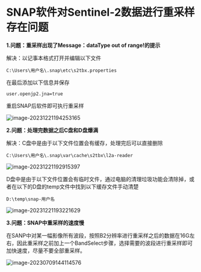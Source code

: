 # SNAP软件对Sentinel-2数据进行重采样存在问题

**1.问题：重采样出现了Message：dataType out of range!的提示**

解决：以记事本格式打开并编辑以下文件

```
C:\Users\用户名\.snap\etc\s2tbx.properties
```

在最后添加以下信息并保存

```
user.openjp2.jna=true
```

重启SNAP后软件即可执行重采样

![image-20231221194253165](https://gitee.com/zbhgis/pic/raw/master/blog/image-20231221194253165.png)



**2.问题：处理完数据之后C盘和D盘爆满**

解决：C盘中是由于以下文件位置会有缓存，处理完后可以直接删除

```
C:\Users\用户名\.snap\var\cache\s2tbx\l2a-reader
```

![image-20231221192915397](https://gitee.com/zbhgis/pic/raw/master/blog/image-20231221192915397.png)

D盘中是由于以下文件位置会有临时文件，通过电脑的清理垃圾功能会清除掉，或者在以下的D盘的temp文件中找到以下缓存文件手动清楚

```
D:\temp\snap-用户名
```

![image-20231221193221629](https://gitee.com/zbhgis/pic/raw/master/blog/image-20231221193221629.png)



**3.问题：SNAP中重采样的速度慢**

在SANP中对某一幅影像所有波段，按照B2分辨率进行重采样之后的数据在16G左右，因此重采样之前加上一个BandSelect步骤，选择需要的波段进行重采样即可加快速度，尽量不要全部重采样。

![image-20230709144114576](https://gitee.com/zbhgis/pic/raw/master/blog/image-20230709144114576.png)

<!-- ##{"timestamp":1698098400}## -->